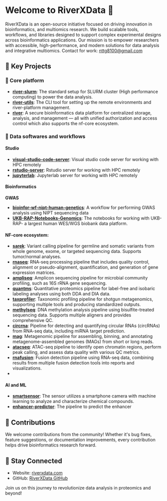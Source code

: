 # Welcome to RiverXData 👋  
RiverXData is an open-source initiative focused on driving innovation in bioinformatics, and multiomics research. 
We build scalable tools, workflows, and libraries designed to support complex experimental designs across bioinformatics applications. 
Our mission is to empower researchers with accessible, high-performance, and modern solutions for data analysis and integrative multiomics.
Contact for work: nttg8100@gmail.com


## 🌟 Key Projects  

### 🔬 Core platform
- **[river-slurm](https://github.com/riverxdata/river-slurm)**: The standard setup for SLURM cluster (High performance computing) to power the data analysis.
- **[river-utils](https://github.com/riverxdata/river-utils)**: The CLI tool for setting up the remote environments and river-platform management.
- **[river](https://github.com/riverxdata/river)**: A secure bioinformatics data platform for centralized storage, analysis, and management — all with unified authorization and access control which also supports the nf-core ecosystem.

### 🧪 Data softwares and workflows
#### Studio
- **[visual-studio-code-server](https://github.com/riverxdata/data-sw-visual-studio-code-server)**: Visual studio code server for working with HPC remotely
- **[rstudio-server](https://github.com/riverxdata/data-sw-rstudio)**: Rstudio server for working with HPC remotely
- **[jupyterlab](https://github.com/riverxdata/data-sw-jupyterlab)**: Jupyterlab server for working with HPC remotely
#### Bioinformatics
**GWAS**
- **[bioinfor-wf-nipt-human-genetics](https://github.com/riverxdata/bioinfor-wf-nipt-human-genetics)**: A workflow for performing GWAS analysis using NIPT sequencing data
- **[UKB-RAP-Notebooks-Genomics](https://github.com/riverxdata/UKB-RAP-Notebooks-Genomics)**: The notebooks for working with UKB-RAP- a largest human WES/WGS biobank data platform.

#### NF-core ecosystem:
- **[sarek](https://nf-co.re/sarek)**: Variant calling pipeline for germline and somatic variants from whole genome, exome, or targeted sequencing data. Supports tumor/normal analyses.
- **[rnaseq](https://nf-co.re/rnaseq)**: RNA-seq processing pipeline that includes quality control, alignment or pseudo-alignment, quantification, and generation of gene expression matrices.
- **[ampliseq](https://github.com/nf-core/ampliseq)**: Amplicon sequencing pipeline for microbial community profiling, such as 16S rRNA gene sequencing.
- **[quantms](https://nf-co.re/quantms)**: Quantitative proteomics pipeline for label-free and isobaric labeling analyses using both DDA and DIA data.
- **[taxprofiler](https://nf-co.re/taxprofiler)**: Taxonomic profiling pipeline for shotgun metagenomics, supporting multiple tools and producing standardized outputs.
- **[methylseq](https://nf-co.re/methylseq)**: DNA methylation analysis pipeline using bisulfite-treated sequencing data. Supports multiple aligners and provides comprehensive QC.
- **[circrna](https://nf-co.re/circrna)**: Pipeline for detecting and quantifying circular RNAs (circRNAs) from RNA-seq data, including miRNA target prediction.
- **[mag](https://nf-co.re/mag)**: Metagenomic pipeline for assembling, binning, and annotating metagenome-assembled genomes (MAGs) from short or long reads.
- **[atacseq](https://nf-co.re/atacseq)**: ATAC-seq pipeline to identify open chromatin regions, perform peak calling, and assess data quality with various QC metrics.
- **[rnafusion](https://nf-co.re/rnafusion)**: Fusion detection pipeline using RNA-seq data, combining results from multiple fusion detection tools into reports and visualizations.
- 
#### AI and ML
- **[smartsensor](https://github.com/riverxdata/smartsensor)**: The sensor utilizes a smartphone camera with machine learning to analyze and characterize chemical compounds.
- **[enhancer-predictor](https://github.com/riverxdata/enhancer-predictor)**: The pipeline to predict the enhancer
## 🤝 Contributions  

We welcome contributions from the community! Whether it's bug fixes, feature suggestions, or documentation improvements, every contribution helps drive bioinformatics research forward.

## 🔗 Stay Connected  

- Website: [riverxdata.com](https://riverxdata.com)  
- GitHub: [RiverXData GitHub](https://github.com/riverxdata)  

Join us on this journey to revolutionize data analysis in proteomics and beyond!
